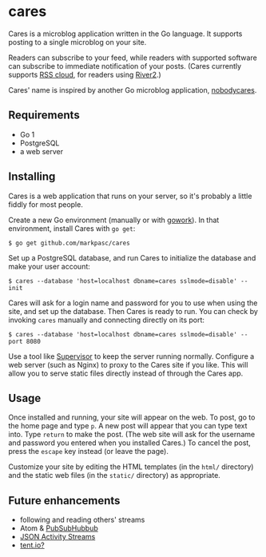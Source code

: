 # cares #

Cares is a microblog application written in the Go language. It supports posting to a single microblog on your site.

Readers can subscribe to your feed, while readers with supported software can subscribe to immediate notification of your posts. (Cares currently supports [RSS cloud][], for readers using [River2][].)

Cares' name is inspired by another Go microblog application, [nobodycares][].

[RSS cloud]: http://walkthrough.rsscloud.org/
[River2]: http://river2.newsriver.org/
[nobodycares]: http://code.google.com/p/nobodycares/


## Requirements ##

* Go 1
* PostgreSQL
* a web server


## Installing ##

Cares is a web application that runs on your server, so it's probably a little fiddly for most people.

Create a new Go environment (manually or with [gowork][]). In that environment, install Cares with `go get`:

	$ go get github.com/markpasc/cares

Set up a PostgreSQL database, and run Cares to initialize the database and make your user account:

	$ cares --database 'host=localhost dbname=cares sslmode=disable' --init

Cares will ask for a login name and password for you to use when using the site, and set up the database. Then Cares is ready to run. You can check by invoking `cares` manually and connecting directly on its port:

	$ cares --database 'host=localhost dbname=cares sslmode=disable' --port 8080

Use a tool like [Supervisor][] to keep the server running normally. Configure a web server (such as Nginx) to proxy to the Cares site if you like. This will allow you to serve static files directly instead of through the Cares app.

[gowork]: https://github.com/markpasc/gowork
[supervisor]: http://supervisord.org/


## Usage ##

Once installed and running, your site will appear on the web. To post, go to the home page and type `p`. A new post will appear that you can type text into. Type `return` to make the post. (The web site will ask for the username and password you entered when you installed Cares.) To cancel the post, press the `escape` key instead (or leave the page).

Customize your site by editing the HTML templates (in the `html/` directory) and the static web files (in the `static/` directory) as appropriate.


## Future enhancements ##

* following and reading others' streams
* Atom & [PubSubHubbub][]
* [JSON Activity Streams][]
* [tent.io?][]

[PubSubHubbub]: https://code.google.com/p/pubsubhubbub/
[JSON Activity Streams]: http://activitystrea.ms/specs/json/1.0/
[tent.io?]: http://tent.io/
